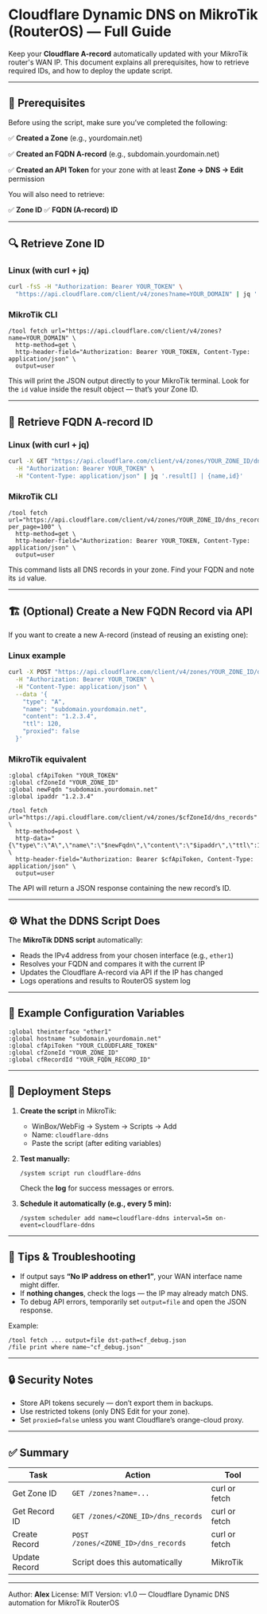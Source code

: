# Cloudflare Dynamic DNS on MikroTik (RouterOS) — Full Guide

Keep your **Cloudflare A-record** automatically updated with your MikroTik router's WAN IP. This document explains all prerequisites, how to retrieve required IDs, and how to deploy the update script.

---

## 🧩 Prerequisites

Before using the script, make sure you’ve completed the following:

✅ **Created a Zone** (e.g., yourdomain.net)

✅ **Created an FQDN A-record** (e.g., subdomain.yourdomain.net)

✅ **Created an API Token** for your zone with at least **Zone → DNS → Edit** permission

You will also need to retrieve:

✅ **Zone ID**
✅ **FQDN (A-record) ID**

---

## 🔍 Retrieve Zone ID

### Linux (with curl + jq)

```bash
curl -fsS -H "Authorization: Bearer YOUR_TOKEN" \
  "https://api.cloudflare.com/client/v4/zones?name=YOUR_DOMAIN" | jq '.result[] | {name,id}'
```

### MikroTik CLI

```rsc
/tool fetch url="https://api.cloudflare.com/client/v4/zones?name=YOUR_DOMAIN" \
  http-method=get \
  http-header-field="Authorization: Bearer YOUR_TOKEN, Content-Type: application/json" \
  output=user
```

This will print the JSON output directly to your MikroTik terminal. Look for the `id` value inside the result object — that’s your Zone ID.

---

## 🔎 Retrieve FQDN A-record ID

### Linux (with curl + jq)

```bash
curl -X GET "https://api.cloudflare.com/client/v4/zones/YOUR_ZONE_ID/dns_records?per_page=100" \
  -H "Authorization: Bearer YOUR_TOKEN" \
  -H "Content-Type: application/json" | jq '.result[] | {name,id}'
```

### MikroTik CLI

```rsc
/tool fetch url="https://api.cloudflare.com/client/v4/zones/YOUR_ZONE_ID/dns_records?per_page=100" \
  http-method=get \
  http-header-field="Authorization: Bearer YOUR_TOKEN, Content-Type: application/json" \
  output=user
```

This command lists all DNS records in your zone. Find your FQDN and note its `id` value.

---

## 🏗️ (Optional) Create a New FQDN Record via API

If you want to create a new A-record (instead of reusing an existing one):

### Linux example

```bash
curl -X POST "https://api.cloudflare.com/client/v4/zones/YOUR_ZONE_ID/dns_records" \
  -H "Authorization: Bearer YOUR_TOKEN" \
  -H "Content-Type: application/json" \
  --data '{
    "type": "A",
    "name": "subdomain.yourdomain.net",
    "content": "1.2.3.4",
    "ttl": 120,
    "proxied": false
  }'
```

### MikroTik equivalent

```rsc
:global cfApiToken "YOUR_TOKEN"
:global cfZoneId "YOUR_ZONE_ID"
:global newFqdn "subdomain.yourdomain.net"
:global ipaddr "1.2.3.4"

/tool fetch url="https://api.cloudflare.com/client/v4/zones/$cfZoneId/dns_records" \
  http-method=post \
  http-data="{\"type\":\"A\",\"name\":\"$newFqdn\",\"content\":\"$ipaddr\",\"ttl\":120,\"proxied\":false}" \
  http-header-field="Authorization: Bearer $cfApiToken, Content-Type: application/json" \
  output=user
```

The API will return a JSON response containing the new record’s ID.

---

## ⚙️ What the DDNS Script Does

The **MikroTik DDNS script** automatically:

* Reads the IPv4 address from your chosen interface (e.g., `ether1`)
* Resolves your FQDN and compares it with the current IP
* Updates the Cloudflare A-record via API if the IP has changed
* Logs operations and results to RouterOS system log

---

## 🧰 Example Configuration Variables

```rsc
:global theinterface "ether1"
:global hostname "subdomain.yourdomain.net"
:global cfApiToken "YOUR_CLOUDFLARE_TOKEN"
:global cfZoneId "YOUR_ZONE_ID"
:global cfRecordId "YOUR_FQDN_RECORD_ID"
```

---

## 🚀 Deployment Steps

1. **Create the script** in MikroTik:

   * WinBox/WebFig → System → Scripts → Add
   * Name: `cloudflare-ddns`
   * Paste the script (after editing variables)

2. **Test manually:**

   ```rsc
   /system script run cloudflare-ddns
   ```

   Check the **log** for success messages or errors.

3. **Schedule it automatically (e.g., every 5 min):**

   ```rsc
   /system scheduler add name=cloudflare-ddns interval=5m on-event=cloudflare-ddns
   ```

---

## 🧱 Tips & Troubleshooting

* If output says **“No IP address on ether1”**, your WAN interface name might differ.
* If **nothing changes**, check the logs — the IP may already match DNS.
* To debug API errors, temporarily set `output=file` and open the JSON response.

Example:

```rsc
/tool fetch ... output=file dst-path=cf_debug.json
/file print where name~"cf_debug.json"
```

---

## 🔒 Security Notes

* Store API tokens securely — don’t export them in backups.
* Use restricted tokens (only DNS Edit for your zone).
* Set `proxied=false` unless you want Cloudflare’s orange-cloud proxy.

---

## ✅ Summary

| Task          | Action                              | Tool          |
| ------------- | ----------------------------------- | ------------- |
| Get Zone ID   | `GET /zones?name=...`               | curl or fetch |
| Get Record ID | `GET /zones/<ZONE_ID>/dns_records`  | curl or fetch |
| Create Record | `POST /zones/<ZONE_ID>/dns_records` | curl or fetch |
| Update Record | Script does this automatically      | MikroTik      |

---

Author: **Alex**
License: MIT
Version: v1.0 — Cloudflare Dynamic DNS automation for MikroTik RouterOS
